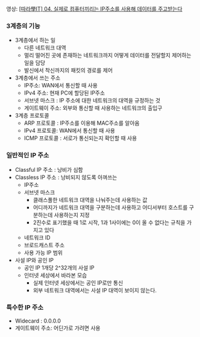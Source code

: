 영상: [[따라學IT] 04. 실제로 컴퓨터끼리는 IP주소를 사용해 데이터를 주고받는다](https://youtu.be/s5kIGnaNFvM?list=PL0d8NnikouEWcF1jJueLdjRIC4HsUlULi)

### 3계층의 기능

- 3계층에서 하는 일
  - 다른 네트워크 대역
  - 멀리 떨어진 곳에 존재하는 네트워크까지 어떻게 데이터를 전달할지 제어하는 일을 담당
  - 발신에서 착신까지의 패킷의 경로를 제어
- 3계층에서 쓰는 주소
  - IP주소: WAN에서 통신할 때 사용
  - IPv4 주소: 현재 PC에 할당된 IP주소
  - 서브넷 마스크 : IP 주소에 대한 네트워크의 대역을 규정하는 것
  - 게이트웨이 주소: 외부와 통신할 때 사용하는 네트워크의 출입구
- 3계층 프로토콜
  - ARP 프로토콜 : IP주소를 이용해 MAC주소를 알아옴
  - IPv4 프로토콜: WAN에서 통신할 때 사용
  - ICMP 프로토콜 :  서로가 통신되는지 확인할 때 사용

### 일반적인 IP 주소

- Classful IP 주소 : 낭비가 심함
- Classless IP 주소 : 낭비되지 않도록 아껴쓰는
  - IP주소
  - 서브넷 마스크
    - 클래스풀한 네트워크 대역을 나눠주는데 사용하는 값
    - 어디까지가 네트워크 대역을 구분하는데 사용하고 어디서부터 호스트를 구분하는데 사용하는지 지정
    - 2진수로 표기했을 때 1로 시작, 1과 1사이에는 0이 올 수 없다는 규칙을 가지고 있다
  - 네트워크 ID
  - 브로드캐스트 주소
  - 사용 가능 IP 범위
- 사설 IP와 공인 IP
  - 공인 IP 1개당 2^32개의 사설 IP
  - 인터넷 세상에서 바라본 모습
    - 실제 인터넷 세상에서는 공인 IP로만 통신
    - 외부 네트워크 대역에서는 사설 IP 대역이 보이지 않는다.

### 특수한 IP 주소

- Widecard : 0.0.0.0
- 게이트웨이 주소:  어딘가로 가려면 사용